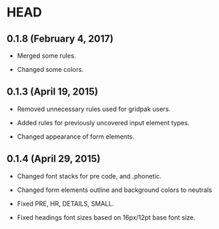 # HEAD

## 0.1.8 (February 4, 2017)

* Merged some rules.

* Changed some colors.

## 0.1.3 (April 19, 2015)

* Removed unnecessary rules used for gridpak users.

* Added rules for previously uncovered input element types.

* Changed appearance of form elements.

## 0.1.4 (April 29, 2015)

* Changed font stacks for pre code, and .phonetic.

* Changed form elements outline and background colors to neutrals

* Fixed PRE, HR, DETAILS, SMALL.

* Fixed headings font sizes based on 16px/12pt base font size.